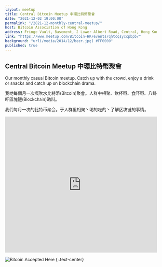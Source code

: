 ```yaml
---
layout: meetup
title: Central Bitcoin Meetup 中環比特幣聚會
date: "2021-12-02 19:00:00"
permalink: "/2021-12-monthly-central-meetup/"
host: Bitcoin Association of Hong Kong
address: Fringe Vault, Basement, 2 Lower Albert Road, Central, Hong Kong
link: "https://www.meetup.com/Bitcoin-HK/events/qhtcqsyccpbpb/"
background: "url(/media/2014/12/beer.jpg) #FF0000"
published: true
---
```


## Central Bitcoin Meetup 中環比特幣聚會

Our monthly casual Bitcoin meetup. Catch up with the crowd, enjoy a drink or snacks and catch up on blockchain drama.

我哋每個月一次嘅吹水比特幣(Bitcoin)聚會。人群中相聚、飲杯嘢、食吓嘢、八卦吓區塊鏈(Blockchain)啲料。

我们每月一次的比特币聚会。于人群里相聚丶喝的吃的丶了解区块链的事情。

<iframe src="https://www.google.com/maps/embed?pb=!1m18!1m12!1m3!1d3691.9413008057477!2d114.1535972149543!3d22.28021328533398!2m3!1f0!2f0!3f0!3m2!1i1024!2i768!4f13.1!3m3!1m2!1s0x3404007ad3986fab%3A0x5eab7200cf2540da!2sFringe%20Vault!5e0!3m2!1sen!2shk!4v1618043703870!5m2!1sen!2shk" width="100%" height="450" style="border:0;" allowfullscreen="" loading="lazy"></iframe>

![Bitcoin Accepted Here](/media/2017/01/accepted.png)
{:.text-center}
